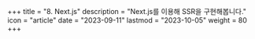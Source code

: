 +++
title = "8. Next.js"
description = "Next.js를 이용해 SSR을 구현해봅니다."
icon = "article"
date = "2023-09-11"
lastmod = "2023-10-05"
weight = 80
+++
